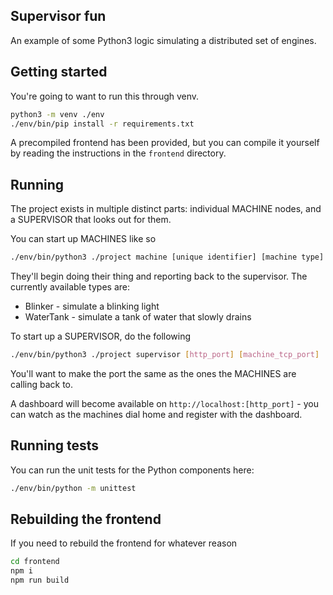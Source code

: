 Supervisor fun
---

An example of some Python3 logic simulating a distributed set of engines.

Getting started
-----

You're going to want to run this through venv.

```bash
python3 -m venv ./env
./env/bin/pip install -r requirements.txt
```

A precompiled frontend has been provided, but you can compile it yourself by reading the instructions in the `frontend` directory.

Running
-----

The project exists in multiple distinct parts: individual MACHINE nodes, and a SUPERVISOR that looks out for them.

You can start up MACHINES like so

```bash
./env/bin/python3 ./project machine [unique identifier] [machine type] [IP address/url of supervisor] [port number]
```

They'll begin doing their thing and reporting back to the supervisor. The currently available types are:

* Blinker - simulate a blinking light
* WaterTank - simulate a tank of water that slowly drains

To start up a SUPERVISOR, do the following

```bash
./env/bin/python3 ./project supervisor [http_port] [machine_tcp_port]
```

You'll want to make the port the same as the ones the MACHINES are calling back to.

A dashboard will become available on `http://localhost:[http_port]` - you can watch as the machines dial home and register with the dashboard.

Running tests
-----

You can run the unit tests for the Python components here:

```bash
./env/bin/python -m unittest
```

Rebuilding the frontend
-----

If you need to rebuild the frontend for whatever reason

```bash
cd frontend
npm i
npm run build
```

